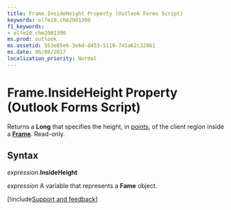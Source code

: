 ```yaml
---
title: Frame.InsideHeight Property (Outlook Forms Script)
keywords: olfm10.chm2001300
f1_keywords:
- olfm10.chm2001300
ms.prod: outlook
ms.assetid: 553e85e6-3e6d-d453-5110-741a62c32061
ms.date: 06/08/2017
localization_priority: Normal
---
```



# Frame.InsideHeight Property (Outlook Forms Script)

Returns a **Long** that specifies the height, in [points](../language/glossary/vbe-glossary.md#point), of the client region inside a **[Frame](Outlook.frame.md)**. Read-only.


## Syntax

_expression_.**InsideHeight**

_expression_ A variable that represents a **Fame** object.

[!include[Support and feedback](~/includes/feedback-boilerplate.md)]